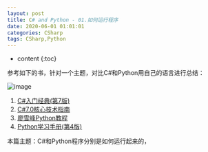 ```yaml
---
layout: post
title: C# and Python - 01.如何运行程序
date: 2020-06-01 01:01:01
categories: CSharp
tags: CSharp,Python
---
```

* content
{:toc}

参考如下的书，针对一个主题，对比C#和Python用自己的语言进行总结：

![image](https://user-images.githubusercontent.com/18595935/84277087-fcd7af80-ab6d-11ea-8848-dfb583dfd838.png)

1. [C#入门经典(第7版)]()
2. [C#7.0核心技术指南](https://weread.qq.com/web/reader/710327c0718f6368710b285)
3. [廖雪峰Python教程](https://www.liaoxuefeng.com/wiki/1016959663602400)
4. [Python学习手册(第4版)](https://weread.qq.com/web/reader/c5832200597ce0c58bdd1a9)

<i class="fas fa-bullhorn"></i>本篇主题：C#和Python程序分别是如何运行起来的，
